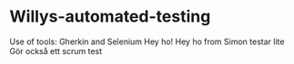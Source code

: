 # Willys-automated-testing
Use of tools: Gherkin and Selenium
Hey ho!
Hey ho from Simon
testar lite
Gör också ett scrum test